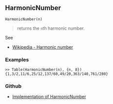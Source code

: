 ## HarmonicNumber

```
HarmonicNumber(n)
```

> returns the `n`th harmonic number.  
 
See
* [Wikipedia - Harmonic number](https://en.wikipedia.org/wiki/Harmonic_number)
 
### Examples

```
>> Table(HarmonicNumber(n), {n, 8})
{1,3/2,11/6,25/12,137/60,49/20,363/140,761/280} 
```

### Github

* [Implementation of HarmonicNumber](https://github.com/axkr/symja_android_library/blob/master/symja_android_library/matheclipse-core/src/main/java/org/matheclipse/core/builtin/Arithmetic.java#L1928) 
